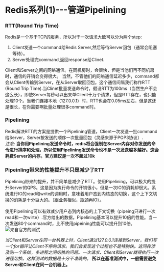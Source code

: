 # Redis系列(1)---管道Pipelining

### RTT(Round Trip Time)

Redis是一个基于TCP的服务，所以对于一次请求大致可以分为两个step:

1. Client发送一个command给Redis Server,然后等待Server回包（通常会阻塞等待）。
2. Server处理完command,返回response给Clinet.

Client和Server之间的网络通信。在同机房时，会很快，但是当他们再不同机房时，通信的开销会变得很大。
当然，不管他们的网络通信延迟多少，command都会从Client传输到Server，在从Server取回回包。这个通信间隔我们称作RTT (Round Trip Time).当Clinet批量发送命令时，假设RTT为100ms（当然生产不会这么长），即使Server每秒可以出来单Client十万个请求，但是RTT存在，也只能处理10个。当我们连接本地（127.0.0.1）时，RTT也会在0.05ms左右，但是这还是很长，在你需要啊批量处理很多command时。

### Pipelining

Redis解决RTT的方案是提供一个Pipelining管道，Client一次发送一批command给Server，Server按发送的顺序一次批量回包（灵感来源于POP3协议）.
<br>
*注意:* **当你用Pipelining发送命令时，redis将会强制在Server内存对你发送的命令进行排序和处理，所以使用Pipelining发送命令也不是一次发送越多越好。这会耗费Server的内存。官方建议是一次不超过10k**



### Pipeinling带来的性能提升不只是减少了RTT

Pipelining带来的提升，并不简单是减少了RTT。使用Pipelining，可以极大的提升Server的QPS。这是因为执行命令的开销很小，但是一次IO的消耗却很大。系统进行IO的read和write的调用时，意味着用户态到内核态的切换，这个上下文切换的消耗是十分巨大的。（跟业务相似，瓶颈再IO）。     
<br>
使用Pipelining可以有效减少用户态到内核态的上下文切换（pipeing只进行一次read和一次wirte）.官方给出的数据，Pipelining基本可以提升10倍的性能。当一次发送80个command时，比不使用pipeining性能可以提升到10倍。
![来自官方的测试](https://redis.io/images/redisdoc/pipeline_iops.png)
<br>

*当Client和Server在同一台机器上时，Client通过127.0.0.1连接到Server，我们写一个for循环让Client不停的请求。我们会发现这个过程也不是特别快。这同样涉及到一个系统，多进程之间切换的问题。一次请求，Client和Server就得执行一次进程切换。这样测试的数据是十分不准确的。* **所以在基准测试中，一般需要避免Server和Client在同一台机器上。**







